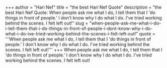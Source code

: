 +++
author = "Hari Nef"
title = "the best Hari Nef Quote"
description = "the best Hari Nef Quote: When people ask me what I do, I tell them that I 'do things in front of people.' I don't know why I do what I do. I've tried working behind the scenes. I felt left out!"
slug = "when-people-ask-me-what-i-do-i-tell-them-that-i-do-things-in-front-of-people-i-dont-know-why-i-do-what-i-do-ive-tried-working-behind-the-scenes-i-felt-left-out!"
quote = '''When people ask me what I do, I tell them that I 'do things in front of people.' I don't know why I do what I do. I've tried working behind the scenes. I felt left out!'''
+++
When people ask me what I do, I tell them that I 'do things in front of people.' I don't know why I do what I do. I've tried working behind the scenes. I felt left out!
